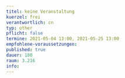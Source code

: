 ```yaml
---
titel: keine Veranstaltung 
kuerzel: frei
verantwortlich: cn
typ: other
pflicht: false
termine: 2021-05-04 13:00, 2021-05-25 13:00
empfohlene-voraussetzungen: 
published: true
dauer: 180
raum: 3.216
info: 
---
```

